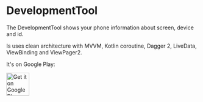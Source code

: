 # DevelopmentTool

The DevelopmentTool shows your phone information about screen, device and id.

Is uses clean architecture with MVVM, Kotlin coroutine, Dagger 2, LiveData, ViewBinding and ViewPager2.

It's on Google Play:

<a href="https://play.google.com/store/apps/details?id=com.fantasyfang.develomenttool" target="_blank">
  <img alt="Get it on Google Play"
       src="https://play.google.com/intl/en_us/badges/images/generic/en-play-badge.png" height="60"/>
</a>
